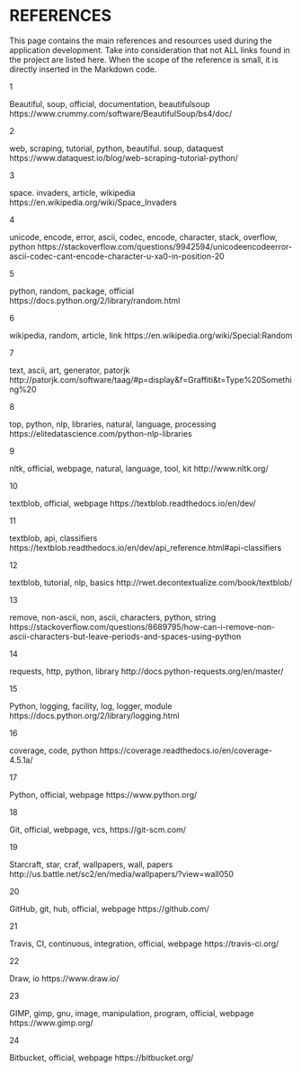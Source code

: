 REFERENCES
==========

This page contains the main references and resources used during the application development. Take into consideration that not ALL
links found in the project are listed here. When the scope of the reference is small, it is directly inserted in the Markdown code.


<id>1</id>
<Title> Beautiful Soup official documentation </Title>
<Tags>Beautiful, soup, official, documentation, beautifulsoup</Tags>
<URL>https://www.crummy.com/software/BeautifulSoup/bs4/doc/</URL>

<id>2</id>
<Title>Web scraping using Python tutorial at Dataquest.io </Title>
<Tags>web, scraping, tutorial, python, beautiful. soup, dataquest</Tags>
<URL>https://www.dataquest.io/blog/web-scraping-tutorial-python/</URL>

<id>3</id>
<Title>Space Invaders article at Wikipedia</Title>
<Tags>space. invaders, article, wikipedia</Tags>
<URL>https://en.wikipedia.org/wiki/Space_Invaders</URL>

<id>4</id>
<Title>How to solve: unicode encode error ascii codec cant encode character, in Stack Overflow</Title>
<Tags>unicode, encode, error, ascii, codec, encode, character, stack, overflow, python</Tags>
<URL>https://stackoverflow.com/questions/9942594/unicodeencodeerror-ascii-codec-cant-encode-character-u-xa0-in-position-20</URL>

<id>5</id>
<Title>Python Random package Official documentation</Title>
<Tags>python, random, package, official</Tags>
<URL>https://docs.python.org/2/library/random.html</URL>

<id>6</id>
<Title>Wikipedia Random Article</Title>
<Tags>wikipedia, random, article, link</Tags>
<URL>https://en.wikipedia.org/wiki/Special:Random</URL>

<id>7</id>
<Title>Text to ASCII Art Generator (taag) at patorjk.com</Title>
<Tags>text, ascii, art, generator, patorjk</Tags>
<URL>http://patorjk.com/software/taag/#p=display&f=Graffiti&t=Type%20Something%20</URL>

<id>8</id>
<Title>Top 5 NLP Python libraries at elitedatascience.com</Title>
<Tags>top, python, nlp, libraries, natural, language, processing</Tags>
<URL>https://elitedatascience.com/python-nlp-libraries</URL>

<id>9</id>
<Title>NLTK official webpage</Title>
<Tags>nltk, official, webpage, natural, language, tool, kit</Tags>
<URL>http://www.nltk.org/</URL>

<id>10</id>
<Title>Textblob official webpage</Title>
<Tags>textblob, official, webpage</Tags>
<URL>https://textblob.readthedocs.io/en/dev/</URL>

<id>11</id>
<Title>Textblob official webpage: Classifiers</Title>
<Tags>textblob, api, classifiers</Tags>
<URL>https://textblob.readthedocs.io/en/dev/api_reference.html#api-classifiers</URL>

<id>12</id>
<Title>Natural Language Basics with Textblob at decontextualize.com</Title>
<Tags>textblob, tutorial, nlp, basics</Tags>
<URL>http://rwet.decontextualize.com/book/textblob/</URL>

<id>13</id>
<Title>Remove non-ascii characters from python string at stackoverflow</Title>
<Tags>remove, non-ascii, non, ascii, characters, python, string</Tags>
<URL>https://stackoverflow.com/questions/8689795/how-can-i-remove-non-ascii-characters-but-leave-periods-and-spaces-using-python</URL>

<id>14</id>
<Title>Requests: HTTP for Humans, Python library</Title>
<Tags>requests, http, python, library</Tags>
<URL>http://docs.python-requests.org/en/master/</URL>

<id>15</id>
<Title>Python Logging Facility</Title>
<Tags>Python, logging, facility, log, logger, module</Tags>
<URL>https://docs.python.org/2/library/logging.html</URL>

<id>16</id>
<Title>Coverage.py: Code Coverage for Python</Title>
<Tags>coverage, code, python</Tags>
<URL>https://coverage.readthedocs.io/en/coverage-4.5.1a/</URL>

<id>17</id>
<Title>Python official webpage</Title>
<Tags>Python, official, webpage</Tags>
<URL>https://www.python.org/</URL>

<id>18</id>
<Title>Git official webpage</Title>
<Tags>Git, official, webpage, vcs, </Tags>
<URL>https://git-scm.com/</URL>

<id>19</id>
<Title>Star Craft 2 Wallpapers</Title>
<Tags>Starcraft, star, craf, wallpapers, wall, papers</Tags>
<URL>http://us.battle.net/sc2/en/media/wallpapers/?view=wall050</URL>

<id>20</id>
<Title>GitHub official webpage</Title>
<Tags>GitHub, git, hub, official, webpage</Tags>
<URL>https://github.com/</URL>

<id>21</id>
<Title>Travis CI official webpage</Title>
<Tags>Travis, CI, continuous, integration, official, webpage</Tags>
<URL>https://travis-ci.org/</URL>

<id>22</id>
<Title>Draw.io webpage</Title>
<Tags>Draw, io</Tags>
<URL>https://www.draw.io/</URL>

<id>23</id>
<Title>GIMP official webpage</Title>
<Tags>GIMP, gimp, gnu, image, manipulation, program, official, webpage</Tags>
<URL>https://www.gimp.org/</URL>

<id>24</id>
<Title>Bitbucket official webpage</Title>
<Tags>Bitbucket, official, webpage</Tags>
<URL>https://bitbucket.org/</URL>

<id></id>
<Title></Title>
<Tags></Tags>
<URL></URL>
